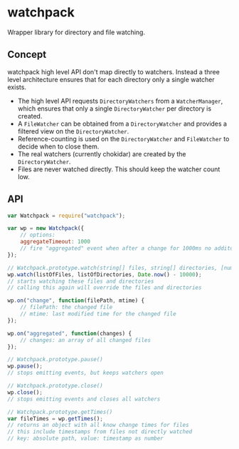 # watchpack

Wrapper library for directory and file watching.

## Concept

watchpack high level API don't map directly to watchers. Instead a three level architecture ensures that for each directory only a single watcher exists.

* The high level API requests `DirectoryWatchers` from a `WatcherManager`, which ensures that only a single `DirectoryWatcher` per directory is created.
* A `FileWatcher` can be obtained from a `DirectoryWatcher` and provides a filtered view on the `DirectoryWatcher`.
* Reference-counting is used on the `DirectoryWatcher` and `FileWatcher` to decide when to close them.
* The real watchers (currently chokidar) are created by the `DirectoryWatcher`.
* Files are never watched directly. This should keep the watcher count low.

## API

``` javascript
var Watchpack = require("watchpack");

var wp = new Watchpack({
	// options:
	aggregateTimeout: 1000
	// fire "aggregated" event when after a change for 1000ms no additonal change occured
});

// Watchpack.prototype.watch(string[] files, string[] directories, [number startTime])
wp.watch(listOfFiles, listOfDirectories, Date.now() - 10000);
// starts watching these files and directories
// calling this again will override the files and directories

wp.on("change", function(filePath, mtime) {
	// filePath: the changed file
	// mtime: last modified time for the changed file
});

wp.on("aggregated", function(changes) {
	// changes: an array of all changed files
});

// Watchpack.prototype.pause()
wp.pause();
// stops emitting events, but keeps watchers open

// Watchpack.prototype.close()
wp.close();
// stops emitting events and closes all watchers

// Watchpack.prototype.getTimes()
var fileTimes = wp.getTimes();
// returns an object with all know change times for files
// this include timestamps from files not directly watched
// key: absolute path, value: timestamp as number
```

